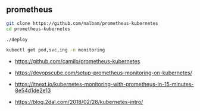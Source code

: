 ## prometheus

```bash
git clone https://github.com/nalbam/prometheus-kubernetes
cd prometheus-kubernetes

./deploy

kubectl get pod,svc,ing -n monitoring
```

* https://github.com/camilb/prometheus-kubernetes

* https://devopscube.com/setup-prometheus-monitoring-on-kubernetes/

* https://itnext.io/kubernetes-monitoring-with-prometheus-in-15-minutes-8e54d1de2e13

* https://blog.2dal.com/2018/02/28/kubernetes-intro/
